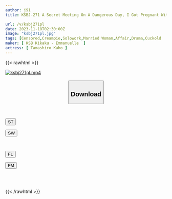 ```yaml
---
author: j91
title: KSBJ-271 A Secret Meeting On A Dangerous Day, I Got Pregnant With My Brother-in-law's Sperm... Kaho Tamaki

url: /v/ksbj271pl
date: 2023-11-18T02:30:00Z
image: "ksbj271pl.jpg"
tags: [Censored,Creampie,Solowork,Married Woman,Affair,Drama,Cuckold	 ]
maker: [ KSB Kikaku - Emmanuelle  ]
actress: [ Tamashiro Kaho ]
---
```



{{< rawhtml >}}

<div class="video" data-videoid="lDevdLxwrKu7MXR">
    <a href="javascript:;">
        <img src="/v/ksbj271pl/ksbj271pl.jpg" width="WIDTH" height="HEIGHT" alt="ksbj271pl.mp4" loading="lazy">
    </a>
</div>

<script type="text/javascript" src="https://j91.asia/asset/on-demand-st.js"></script>

<br>
  <link rel="stylesheet" href="https://j91.asia/asset/bs5.css">
  
  <center>
  <button class="btn btn-primary" type="button" data-bs-toggle="collapse" data-bs-target=".multi-collapse" aria-expanded="false" aria-controls="multiCollapseExample1 multiCollapseExample2"><h2>Download</h2></button></center>
</p>
<div class="row">
  <div class="col">
    <div class="collapse multi-collapse" id="multiCollapseExample1">
      <div class="card card-body">
	      	      <br>
<div class="buttons">  
<p><a href="https://streamtape.to/v/lDevdLxwrKu7MXR" target="_blank"><button class="btn-hover color-3"><i class="fa fa-download"></i> ST</button></a></p>
<p><a href="https://sfastwish.com/1wcxois5rxu8" target="_blank"><button class="btn-hover color-2"><i class="fa fa-download"></i> SW</button></a></p></div>
    </div>
  </div>
</div>
  <div class="col">
    <div class="collapse multi-collapse" id="multiCollapseExample2">
      <div class="card card-body">
	      <br>
<div class="buttons">
<p><a href="javascript:;" target="_blank"><button class="btn-hover color-9"><i class="fa fa-download"></i> FL</button></a></p>
<p><a href="javascript:;" target="_blank"><button class="btn-hover color-8"><i class="fa fa-download"></i> FM</button></a></p></div>
<br><br>
      </div>
    </div>
  </div>
</div>

{{< /rawhtml >}}
